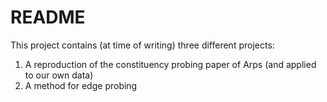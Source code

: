 # README

This project contains (at time of writing) three different projects:
1. A reproduction of the constituency probing paper of Arps (and applied to our own data)
2. A method for edge probing 